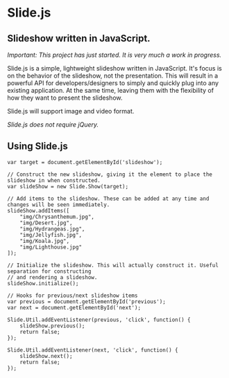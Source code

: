 # Slide.js
## Slideshow written in JavaScript.

_Important: This project has just started. It is very much a work in progress._

Slide.js is a simple, lightweight slideshow written in JavaScript. It's focus is on the behavior of the slideshow, not the presentation. This will result in a powerful API for developers/designers to simply and quickly plug into any existing application. At the same time, leaving them with the flexibility of how they want to present the slideshow.

Slide.js will support image and video format.

*Slide.js does not require jQuery.*

## Using Slide.js

	var target = document.getElementById('slideshow');

	// Construct the new slideshow, giving it the element to place the slideshow in when constructed.
	var slideShow = new Slide.Show(target);

	// Add items to the slideshow. These can be added at any time and changes will be seen immediately.
	slideShow.addItems([
		"img/Chrysanthemum.jpg",
		"img/Desert.jpg",
		"img/Hydrangeas.jpg",
		"img/Jellyfish.jpg",
		"img/Koala.jpg",
		"img/Lighthouse.jpg"
	]);

	// Initialize the slideshow. This will actually construct it. Useful separation for constructing
	// and rendering a slideshow.
	slideShow.initialize();

	// Hooks for previous/next slideshow items
	var previous = document.getElementById('previous');
	var next = document.getElementById('next');

	Slide.Util.addEventListener(previous, 'click', function() {
		slideShow.previous();
		return false;
	});

	Slide.Util.addEventListener(next, 'click', function() {
		slideShow.next();
		return false;
	});